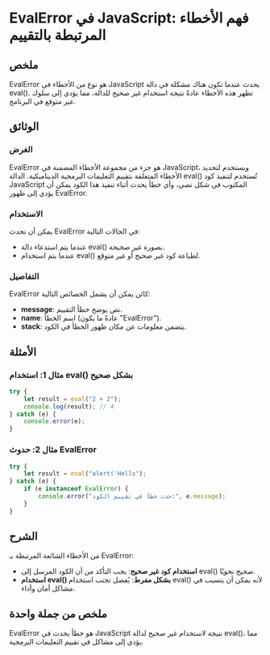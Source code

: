 <!--
Meta Description: # EvalError في JavaScript: فهم الأخطاء المرتبطة بالتقييم ## ملخص EvalError هو نوع من الأخطاء في JavaScript يحدث عندما تكون هناك مشكلة في دالة eval(). ...
Meta Keywords: evalerror, eval, javascript, غير, الأخطاء
-->

# EvalError في JavaScript: فهم الأخطاء المرتبطة بالتقييم

## ملخص
EvalError هو نوع من الأخطاء في JavaScript يحدث عندما تكون هناك مشكلة في دالة eval(). تظهر هذه الأخطاء عادةً نتيجة استخدام غير صحيح للدالة، مما يؤدي إلى سلوك غير متوقع في البرنامج.

## الوثائق
### الغرض
EvalError هو جزء من مجموعة الأخطاء المضمنة في JavaScript، ويستخدم لتحديد الأخطاء المتعلقة بتقييم التعليمات البرمجية الديناميكية. الدالة eval() تُستخدم لتنفيذ كود JavaScript المكتوب في شكل نصي، وأي خطأ يحدث أثناء تنفيذ هذا الكود يمكن أن يؤدي إلى ظهور EvalError.

### الاستخدام
يمكن أن تحدث EvalError في الحالات التالية:

- عندما يتم استدعاء دالة eval() بصورة غير صحيحة.
- عندما يتم استخدام eval() لطباعة كود غير صحيح أو غير متوقع.

### التفاصيل
EvalError كائن يمكن أن يشمل الخصائص التالية:
- **message**: نص يوضح خطأ التقييم.
- **name**: اسم الخطأ (عادةً ما يكون "EvalError").
- **stack**: يتضمن معلومات عن مكان ظهور الخطأ في الكود.

## الأمثلة
### مثال 1: استخدام eval() بشكل صحيح
```javascript
try {
    let result = eval("2 + 2");
    console.log(result); // 4
} catch (e) {
    console.error(e);
}
```

### مثال 2: حدوث EvalError
```javascript
try {
    let result = eval("alert('Hello");
} catch (e) {
    if (e instanceof EvalError) {
        console.error("حدث خطأ في تقييم الكود:", e.message);
    }
}
```

## الشرح
من الأخطاء الشائعة المرتبطة بـ EvalError:
- **استخدام كود غير صحيح**: يجب التأكد من أن الكود المرسل إلى eval() صحيح نحويًا.
- **استخدام eval() بشكل مفرط**: يُفضل تجنب استخدام eval() لأنه يمكن أن يتسبب في مشاكل أمان وأداء.

## ملخص من جملة واحدة
EvalError هو خطأ يحدث في JavaScript نتيجة لاستخدام غير صحيح لدالة eval()، مما يؤدي إلى مشاكل في تقييم التعليمات البرمجية.